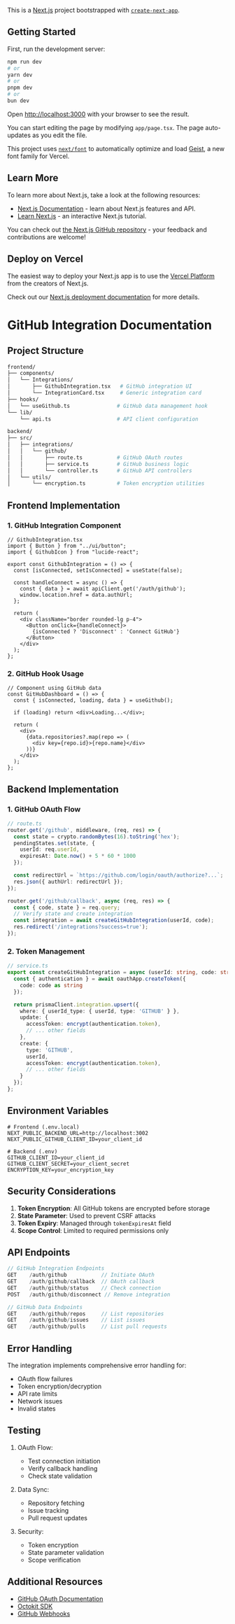 This is a [Next.js](https://nextjs.org) project bootstrapped with [`create-next-app`](https://nextjs.org/docs/app/api-reference/cli/create-next-app).

## Getting Started

First, run the development server:

```bash
npm run dev
# or
yarn dev
# or
pnpm dev
# or
bun dev
```

Open [http://localhost:3000](http://localhost:3000) with your browser to see the result.

You can start editing the page by modifying `app/page.tsx`. The page auto-updates as you edit the file.

This project uses [`next/font`](https://nextjs.org/docs/app/building-your-application/optimizing/fonts) to automatically optimize and load [Geist](https://vercel.com/font), a new font family for Vercel.

## Learn More

To learn more about Next.js, take a look at the following resources:

- [Next.js Documentation](https://nextjs.org/docs) - learn about Next.js features and API.
- [Learn Next.js](https://nextjs.org/learn) - an interactive Next.js tutorial.

You can check out [the Next.js GitHub repository](https://github.com/vercel/next.js) - your feedback and contributions are welcome!

## Deploy on Vercel

The easiest way to deploy your Next.js app is to use the [Vercel Platform](https://vercel.com/new?utm_medium=default-template&filter=next.js&utm_source=create-next-app&utm_campaign=create-next-app-readme) from the creators of Next.js.

Check out our [Next.js deployment documentation](https://nextjs.org/docs/app/building-your-application/deploying) for more details.

# GitHub Integration Documentation

## Project Structure

```bash
frontend/
├── components/
│   └── Integrations/
│       ├── GithubIntegration.tsx   # GitHub integration UI
│       └── IntegrationCard.tsx     # Generic integration card
├── hooks/
│   └── useGithub.ts               # GitHub data management hook
└── lib/
    └── api.ts                     # API client configuration

backend/
├── src/
│   ├── integrations/
│   │   └── github/
│   │       ├── route.ts           # GitHub OAuth routes
│   │       ├── service.ts         # GitHub business logic
│   │       └── controller.ts      # GitHub API controllers
│   └── utils/
│       └── encryption.ts          # Token encryption utilities
```

## Frontend Implementation

### 1. GitHub Integration Component
```tsx
// GithubIntegration.tsx
import { Button } from "../ui/button";
import { GithubIcon } from "lucide-react";

export const GithubIntegration = () => {
  const [isConnected, setIsConnected] = useState(false);
  
  const handleConnect = async () => {
    const { data } = await apiClient.get('/auth/github');
    window.location.href = data.authUrl;
  };

  return (
    <div className="border rounded-lg p-4">
      <Button onClick={handleConnect}>
        {isConnected ? 'Disconnect' : 'Connect GitHub'}
      </Button>
    </div>
  );
};
```

### 2. GitHub Hook Usage
```tsx
// Component using GitHub data
const GitHubDashboard = () => {
  const { isConnected, loading, data } = useGithub();
  
  if (loading) return <div>Loading...</div>;
  
  return (
    <div>
      {data.repositories?.map(repo => (
        <div key={repo.id}>{repo.name}</div>
      ))}
    </div>
  );
};
```

## Backend Implementation

### 1. GitHub OAuth Flow

```typescript
// route.ts
router.get('/github', middleware, (req, res) => {
  const state = crypto.randomBytes(16).toString('hex');
  pendingStates.set(state, {
    userId: req.userId,
    expiresAt: Date.now() + 5 * 60 * 1000
  });

  const redirectUrl = `https://github.com/login/oauth/authorize?...`;
  res.json({ authUrl: redirectUrl });
});

router.get('/github/callback', async (req, res) => {
  const { code, state } = req.query;
  // Verify state and create integration
  const integration = await createGitHubIntegration(userId, code);
  res.redirect('/integrations?success=true');
});
```

### 2. Token Management

```typescript
// service.ts
export const createGitHubIntegration = async (userId: string, code: string) => {
  const { authentication } = await oauthApp.createToken({
    code: code as string
  });

  return prismaClient.integration.upsert({
    where: { userId_type: { userId, type: 'GITHUB' } },
    update: {
      accessToken: encrypt(authentication.token),
      // ... other fields
    },
    create: {
      type: 'GITHUB',
      userId,
      accessToken: encrypt(authentication.token),
      // ... other fields
    }
  });
};
```

## Environment Variables

```env
# Frontend (.env.local)
NEXT_PUBLIC_BACKEND_URL=http://localhost:3002
NEXT_PUBLIC_GITHUB_CLIENT_ID=your_client_id

# Backend (.env)
GITHUB_CLIENT_ID=your_client_id
GITHUB_CLIENT_SECRET=your_client_secret
ENCRYPTION_KEY=your_encryption_key
```

## Security Considerations

1. **Token Encryption**: All GitHub tokens are encrypted before storage
2. **State Parameter**: Used to prevent CSRF attacks
3. **Token Expiry**: Managed through `tokenExpiresAt` field
4. **Scope Control**: Limited to required permissions only

## API Endpoints

```typescript
// GitHub Integration Endpoints
GET    /auth/github           // Initiate OAuth
GET    /auth/github/callback  // OAuth callback
GET    /auth/github/status    // Check connection
POST   /auth/github/disconnect // Remove integration

// GitHub Data Endpoints
GET    /auth/github/repos     // List repositories
GET    /auth/github/issues    // List issues
GET    /auth/github/pulls     // List pull requests
```

## Error Handling

The integration implements comprehensive error handling for:
- OAuth flow failures
- Token encryption/decryption
- API rate limits
- Network issues
- Invalid states

## Testing

1. OAuth Flow:
   - Test connection initiation
   - Verify callback handling
   - Check state validation

2. Data Sync:
   - Repository fetching
   - Issue tracking
   - Pull request updates

3. Security:
   - Token encryption
   - State parameter validation
   - Scope verification

## Additional Resources

- [GitHub OAuth Documentation](https://docs.github.com/en/developers/apps/building-oauth-apps)
- [Octokit SDK](https://octokit.github.io/rest.js)
- [GitHub Webhooks](https://docs.github.com/en/webhooks)
